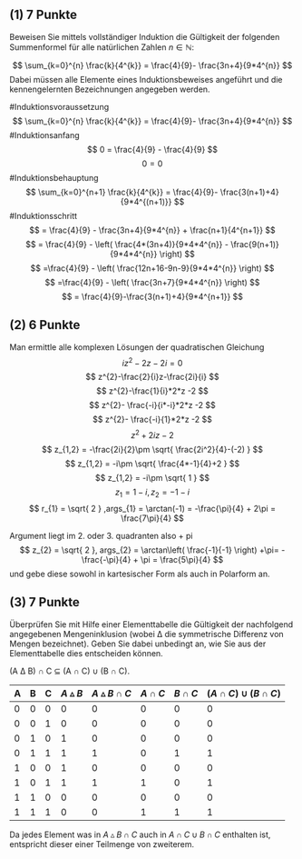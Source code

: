 ## (1) 7 Punkte 
Beweisen Sie mittels vollständiger Induktion die Gültigkeit der folgenden Summenformel für alle natürlichen Zahlen $n ∈ \mathbb{N}$:

$$
\sum_{k=0}^{n} \frac{k}{4^{k}} = \frac{4}{9}- \frac{3n+4}{9*4^{n}}
$$
Dabei müssen alle Elemente eines Induktionsbeweises angeführt und die kennengelernten
Bezeichnungen angegeben werden.

#Induktionsvoraussetzung
$$
\sum_{k=0}^{n} \frac{k}{4^{k}} = \frac{4}{9}- \frac{3n+4}{9*4^{n}}
$$
#Induktionsanfang
$$
0 = \frac{4}{9} - \frac{4}{9}
$$
$$
0=0
$$
#Induktionsbehauptung
$$
\sum_{k=0}^{n+1} \frac{k}{4^{k}} = \frac{4}{9}- \frac{3(n+1)+4}{9*4^{(n+1)}}
$$
#Induktionsschritt
$$
= \frac{4}{9} - \frac{3n+4}{9*4^{n}} + \frac{n+1}{4^{n+1}}
$$
$$
= \frac{4}{9} - \left( \frac{4*(3n+4)}{9*4*4^{n}} - \frac{9(n+1)}{9*4*4^{n}} \right)
$$
$$
=\frac{4}{9} - \left( \frac{12n+16-9n-9}{9*4*4^{n}} \right)
$$
$$
=\frac{4}{9} - \left( \frac{3n+7}{9*4*4^{n}} \right)
$$
$$
= \frac{4}{9}-\frac{3(n+1)+4}{9*4^{n+1}}
$$

## (2) 6 Punkte 
Man ermittle alle komplexen Lösungen der quadratischen Gleichung
$$
iz^{2} − 2z − 2i = 0
$$
$$
z^{2}-\frac{2}{i}z-\frac{2i}{i}
$$
$$
z^{2}-\frac{1}{i}*2*z -2
$$
$$
z^{2}- \frac{-i}{i*-i}*2*z -2
$$
$$
z^{2}- \frac{-i}{1}*2*z -2
$$
$$
z^{2}+2iz-2
$$
$$
z_{1,2} = -\frac{2i}{2}\pm \sqrt{ \frac{2i^2}{4}-(-2) }
$$
$$
z_{1,2} = -i\pm \sqrt{ \frac{4*-1}{4}+2 }
$$
$$
z_{1,2} = -i\pm \sqrt{ 1 }
$$
$$
z_{1} = 1 - i, z_{2} = - 1 - i
$$
$$
r_{1} = \sqrt{ 2 } ,args_{1} = \arctan(-1) = -\frac{\pi}{4} + 2\pi = \frac{7\pi}{4}
$$

Argument liegt im 2. oder 3. quadranten also + pi
$$
z_{2} = \sqrt{ 2 }, args_{2} = \arctan\left( \frac{-1}{-1} \right)  +\pi= -\frac{-\pi}{4} + \pi = \frac{5\pi}{4}
$$
und gebe diese sowohl in kartesischer Form als auch in Polarform an.
## (3) 7 Punkte 
Überprüfen Sie mit Hilfe einer Elementtabelle die Gültigkeit der nachfolgend angegebenen Mengeninklusion (wobei ∆ die symmetrische Differenz von Mengen bezeichnet). Geben Sie dabei unbedingt an, wie Sie aus der Elementtabelle dies entscheiden können.

(A ∆ B) ∩ C ⊆ (A ∩ C) ∪ (B ∩ C).

| A   | B   | C   | $A\vartriangle B$ | $A \vartriangle B \cap C$ | $A \cap C$ | $B \cap C$ | $(A \cap C) \cup (B \cap C)$ |
| --- | --- | --- | ----------------- | ------------------------- | ---------- | ---------- | ---------------------------- |
| 0   | 0   | 0   | 0                 | 0                         | 0          | 0          | 0                            |
| 0   | 0   | 1   | 0                 | 0                         | 0          | 0          | 0                            |
| 0   | 1   | 0   | 1                 | 0                         | 0          | 0          | 0                            |
| 0   | 1   | 1   | 1                 | 1                         | 0          | 1          | 1                            |
| 1   | 0   | 0   | 1                 | 0                         | 0          | 0          | 0                            |
| 1   | 0   | 1   | 1                 | 1                         | 1          | 0          | 1                            |
| 1   | 1   | 0   | 0                 | 0                         | 0          | 0          | 0                            |
| 1   | 1   | 1   | 0                 | 0                         | 1          | 1          | 1                            |
Da jedes Element was in $A \vartriangle B \cap C$ auch in $A \cap C \cup B \cap C$ enthalten ist, entspricht dieser einer Teilmenge von zweiterem.